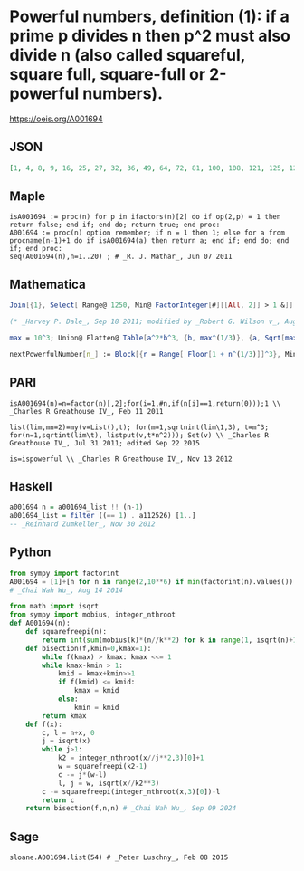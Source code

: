 # Powerful numbers, definition \(1\): if a prime p divides n then p^2 must also divide n \(also called squareful, square full, square\-full or 2\-powerful numbers\)\.
https://oeis.org/A001694
## JSON
```JSON
[1, 4, 8, 9, 16, 25, 27, 32, 36, 49, 64, 72, 81, 100, 108, 121, 125, 128, 144, 169, 196, 200, 216, 225, 243, 256, 288, 289, 324, 343, 361, 392, 400, 432, 441, 484, 500, 512, 529, 576, 625, 648, 675, 676, 729, 784, 800, 841, 864, 900, 961, 968, 972, 1000]
```
## Maple
```Maple
isA001694 := proc(n) for p in ifactors(n)[2] do if op(2,p) = 1 then return false; end if; end do; return true; end proc:
A001694 := proc(n) option remember; if n = 1 then 1; else for a from procname(n-1)+1 do if isA001694(a) then return a; end if; end do; end if; end proc:
seq(A001694(n),n=1..20) ; # _R. J. Mathar_, Jun 07 2011
```
## Mathematica
```Mathematica
Join[{1}, Select[ Range@ 1250, Min@ FactorInteger[#][[All, 2]] > 1 &]]
```
```Mathematica
(* _Harvey P. Dale_, Sep 18 2011; modified by _Robert G. Wilson v_, Aug 11 2014 *)
```
```Mathematica
max = 10^3; Union@ Flatten@ Table[a^2*b^3, {b, max^(1/3)}, {a, Sqrt[max/b^3]}] (* _Robert G. Wilson v_, Aug 11 2014 *)
```
```Mathematica
nextPowerfulNumber[n_] := Block[{r = Range[ Floor[1 + n^(1/3)]]^3}, Min@ Select[ Sort[ r*Floor[1 + Sqrt[n/r]]^2], # > n &]]; NestList[ nextPowerfulNumber, 1, 55] (* _Robert G. Wilson v_, Aug 16 2014 *)
```
## PARI
```PARI
isA001694(n)=n=factor(n)[,2];for(i=1,#n,if(n[i]==1,return(0)));1 \\ _Charles R Greathouse IV_, Feb 11 2011
```
```PARI
list(lim,mn=2)=my(v=List(),t); for(m=1,sqrtnint(lim\1,3), t=m^3; for(n=1,sqrtint(lim\t), listput(v,t*n^2))); Set(v) \\ _Charles R Greathouse IV_, Jul 31 2011; edited Sep 22 2015
```
```PARI
is=ispowerful \\ _Charles R Greathouse IV_, Nov 13 2012
```
## Haskell
```Haskell
a001694 n = a001694_list !! (n-1)
a001694_list = filter ((== 1) . a112526) [1..]
-- _Reinhard Zumkeller_, Nov 30 2012
```
## Python
```Python
from sympy import factorint
A001694 = [1]+[n for n in range(2,10**6) if min(factorint(n).values()) > 1]
# _Chai Wah Wu_, Aug 14 2014
```
```Python
from math import isqrt
from sympy import mobius, integer_nthroot
def A001694(n):
    def squarefreepi(n):
        return int(sum(mobius(k)*(n//k**2) for k in range(1, isqrt(n)+1)))
    def bisection(f,kmin=0,kmax=1):
        while f(kmax) > kmax: kmax <<= 1
        while kmax-kmin > 1:
            kmid = kmax+kmin>>1
            if f(kmid) <= kmid:
                kmax = kmid
            else:
                kmin = kmid
        return kmax
    def f(x):
        c, l = n+x, 0
        j = isqrt(x)
        while j>1:
            k2 = integer_nthroot(x//j**2,3)[0]+1
            w = squarefreepi(k2-1)
            c -= j*(w-l)
            l, j = w, isqrt(x//k2**3)
        c -= squarefreepi(integer_nthroot(x,3)[0])-l
        return c
    return bisection(f,n,n) # _Chai Wah Wu_, Sep 09 2024
```
## Sage
```Sage
sloane.A001694.list(54) # _Peter Luschny_, Feb 08 2015
```
